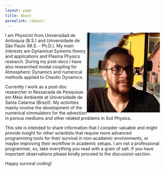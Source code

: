 ```yaml
---
layout: page
title: About
permalink: /about/
---
```


<img style="float: right;" src="/images/profile.jpg" style="width:238px;height:259px;">

I am Physicist from Universidad de Antioquia (B.S.) and Universidade de São Paulo (M.S. - Ph.D.). My main interests are Dynamical Systems theory and applications and Plasma Physics research. During my post-docs I have also researched modal coupling for Atmospheric Dynamics and numerical methods applied to Chaotic Dynamics.

Currently I work as a post-doc researcher in Ressacada de Pesquisas em Meio Ambiente at Universidade de Santa Catarina (Brazil). My activities mainly involve the development of the numerical simmulators for the advection in porous mediums and other related problems in Soil Physics.

This site is intended to share information that I consider valuable and might provide insight for other scientists that require more advanced programming tools for their survival in non-academic environments, or maybe improving their workflow in academic setups. I am not a professional programmer, so, take everything you read with a grain of salt. If you have important observations please kindly proceed to the discussion section.

Happy survival coding!
